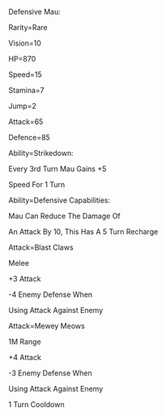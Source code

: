 Defensive Mau:

Rarity=Rare

Vision=10

HP=870

Speed=15

Stamina=7

Jump=2

Attack=65

Defence=85

Ability=Strikedown:

Every 3rd Turn Mau Gains +5

Speed For 1 Turn

Ability=Defensive Capabilities:

Mau Can Reduce The Damage Of 

An Attack By 10, This Has A 5 Turn Recharge

Attack=Blast Claws

Melee

+3 Attack 

-4 Enemy Defense When

Using Attack Against Enemy

Attack=Mewey Meows

1M Range

+4 Attack

-3 Enemy Defense When

Using Attack Against Enemy

1 Turn Cooldown
